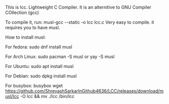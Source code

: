 This is lcc.
Lightweight C Compiler.
It is an alternitive to GNU Compiler COllection (gcc)

To compile it, run:
musl-gcc --static -o lcc lcc.c
Very easy to compile.
it requires you to have musl.

How to install musl:

For fedora:
sudo dnf install musl

For Arch Linux:
sudo pacman -S musl
or
yay -S musl

For Ubuntu:
sudo apt install musl

For Debian:
sudo dpkg install musl

For busybox:
busybox wget https://github.com/ShreyashSarkarInGithub4636/LCC/releases/download/musl/lcc -O lcc && mv ./lcc /bin/lcc
